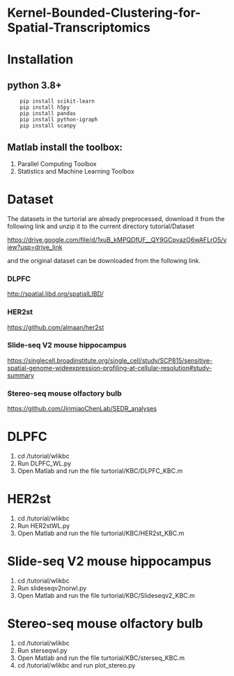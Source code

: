 # Kernel-Bounded-Clustering-for-Spatial-Transcriptomics

# Installation

## python 3.8+
```
    pip install scikit-learn
    pip install h5py
    pip install pandas
    pip install python-igraph
    pip install scanpy
```

## Matlab install the toolbox:
1. Parallel Computing Toolbox
2. Statistics and Machine Learning Toolbox

# Dataset
The datasets in the turtorial are already preprocessed, download it from the following link and unzip it to the current directory tutorial/Dataset

https://drive.google.com/file/d/1xuB_kMPQDfUF__QY9GCpvazO6wAFLrO5/view?usp=drive_link


and the original dataset can be downloaded from the following link.
### DLPFC
http://spatial.libd.org/spatialLIBD/

### HER2st
https://github.com/almaan/her2st

### Slide-seq V2 mouse hippocampus
https://singlecell.broadinstitute.org/single_cell/study/SCP815/sensitive-spatial-genome-wideexpression-profiling-at-cellular-resolution#study-summary

### Stereo-seq mouse olfactory bulb
https://github.com/JinmiaoChenLab/SEDR_analyses


# DLPFC
1. cd /tutorial/wlikbc 
2. Run DLPFC_WL.py
3. Open Matlab and run the file turtorial/KBC/DLPFC_KBC.m

# HER2st
1. cd /tutorial/wlikbc 
2. Run HER2stWL.py
3. Open Matlab and run the file turtorial/KBC/HER2st_KBC.m

# Slide-seq V2 mouse hippocampus
1. cd /tutorial/wlikbc 
2. Run slideseqv2norwl.py
3. Open Matlab and run the file turtorial/KBC/Slideseqv2_KBC.m

# Stereo-seq mouse olfactory bulb
1. cd /tutorial/wlikbc 
2. Run sterseqwl.py
3. Open Matlab and run the file turtorial/KBC/sterseq_KBC.m
4. cd /tutorial/wlikbc and run plot_stereo.py



